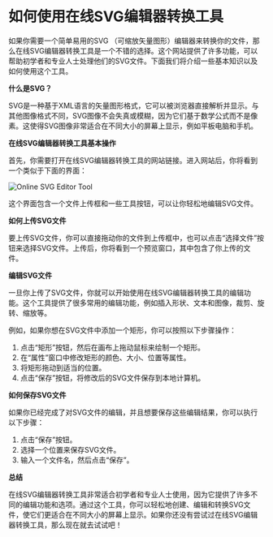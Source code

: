 如何使用在线SVG编辑器转换工具
================

如果你需要一个简单易用的SVG （可缩放矢量图形）编辑器来转换你的文件，那么在线SVG编辑器转换工具是一个不错的选择。这个网站提供了许多功能，可以帮助初学者和专业人士处理他们的SVG文件。下面我们将介绍一些基本知识以及如何使用这个工具。

**什么是SVG？**

SVG是一种基于XML语言的矢量图形格式，它可以被浏览器直接解析并显示。与其他图像格式不同，SVG图像不会失真或模糊，因为它们基于数学公式而不是像素。这使得SVG图像非常适合在不同大小的屏幕上显示，例如平板电脑和手机。

**在线SVG编辑器转换工具基本操作**

首先，你需要打开在线SVG编辑器转换工具的网站链接。进入网站后，你将看到一个类似于下面的界面：

![Online SVG Editor Tool](https://www.onlinecalculatorsfree.com/zh-cn/convert/img/1.png)

这个界面包含一个文件上传框和一些工具按钮，可以让你轻松地编辑SVG文件。

**如何上传SVG文件**

要上传SVG文件，你可以直接拖动你的文件到上传框中，也可以点击“选择文件”按钮来选择SVG文件。上传后，你将看到一个预览窗口，其中包含了你上传的文件。

**编辑SVG文件**

一旦你上传了SVG文件，你就可以开始使用在线SVG编辑器转换工具的编辑功能。这个工具提供了很多常用的编辑功能，例如插入形状、文本和图像，裁剪、旋转、缩放等。

例如，如果你想在SVG文件中添加一个矩形，你可以按照以下步骤操作：

1. 点击“矩形”按钮，然后在画布上拖动鼠标来绘制一个矩形。
2. 在“属性”窗口中修改矩形的颜色、大小、位置等属性。
3. 将矩形拖动到适当的位置。
4. 点击“保存”按钮，将修改后的SVG文件保存到本地计算机。

**如何保存SVG文件**

如果你已经完成了对SVG文件的编辑，并且想要保存这些编辑结果，你可以执行以下步骤：

1. 点击“保存”按钮。
2. 选择一个位置来保存SVG文件。
3. 输入一个文件名，然后点击“保存”。

**总结**

在线SVG编辑器转换工具非常适合初学者和专业人士使用，因为它提供了许多不同的编辑功能和选项。通过这个工具，你可以轻松地创建、编辑和转换SVG文件，使它们更适合在不同大小的屏幕上显示。如果你还没有尝试过在线SVG编辑器转换工具，那么现在就去试试吧！
